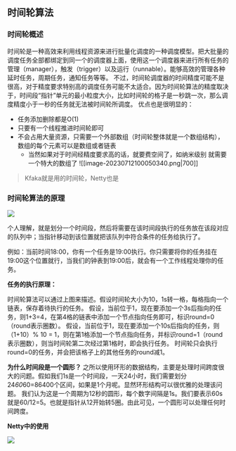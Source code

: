 ## 时间轮算法
### **时间轮概述**
时间轮是一种高效来利用线程资源来进行批量化调度的一种调度模型。把大批量的调度任务全部都绑定到同一个的调度器上面，使用这一个调度器来进行所有任务的管理（manager），触发（trigger）以及运行（runnable）。能够高效的管理各种延时任务，周期任务，通知任务等等。
不过，时间轮调度器的时间精度可能不是很高，对于精度要求特别高的调度任务可能不太适合。因为时间轮算法的精度取决于，时间段“指针”单元的最小粒度大小，比如时间轮的格子是一秒跳一次，那么调度精度小于一秒的任务就无法被时间轮所调度。
优点也是很明显的：
- 任务添加删除都是O(1)
- 只要有一个线程推进时间轮即可
- 不会占用大量资源，只需要一个外部数组（时间轮整体就是一个数组结构），数组的每个元素可以是数组或者链表
	- 当然如果对于时间经精度要求高的话，就要费空间了，如纳米级别 就需要一个特大的数组了
![[image-20230712100050340.png|700]]

> Kfaka就是用的时间轮，Netty也是

### 时间轮算法的原理
![](https://pic2.zhimg.com/v2-706ced1f9604afd780d6fb4a63de2e25_b.jpg)

个人理解，就是划分一个时间段，然后将需要在该时间段执行的任务放在该段对应的队列中；当指针移动到该位置就把该队列中符合条件的任务给执行了。

例如：当前时间18:00，你有一个任务是19:00执行。你只需要将你的任务挂在19:00这个位置就行，当我们的钟表到19:00后，就会有一个工作线程处理你的任务。

**任务的执行原理：**

时间轮算法可以通过上图来描述。假设时间轮大小为10，1s转一格，每格指向一个链表，保存着待执行的任务。
假设，当前位于1，现在要添加一个3s后指向的任务，则1+3=4，在第4格的链表中添加一个节点指向任务即可，标识round=0（round表示圈数）。
假设，当前位于1，现在要添加一个10s后指向的任务，则（1+10）% 10 = 1，则在第1格添加一个节点指向任务，并标识round=1（round表示圈数），则当时间轮第二次经过第1格时，即会执行任务。
时间轮只会执行round=0的任务，并会把该格子上的其他任务的round减1。

**为什么时间段是一个圆形？**
之所以使用环形的数据结构，主要是处理时间跨度很大的问题。假如我们1s是一个时间段，一天24小时，我们需要划分24*60*60=86400个区间，如果是1个月呢。显然环形结构可以很优雅的处理该问题。
我们认为这是一个周期为12秒的圆形，每个数字间隔是1s。我们要表示60s就是60/12=5。也就是指针从12开始转5圈。由此可见，一个圆形可以处理任何时间跨度。

**Netty中的使用**

![](https://pic4.zhimg.com/v2-33090701f753d8eff5a6f167cf469edf_b.jpg)
